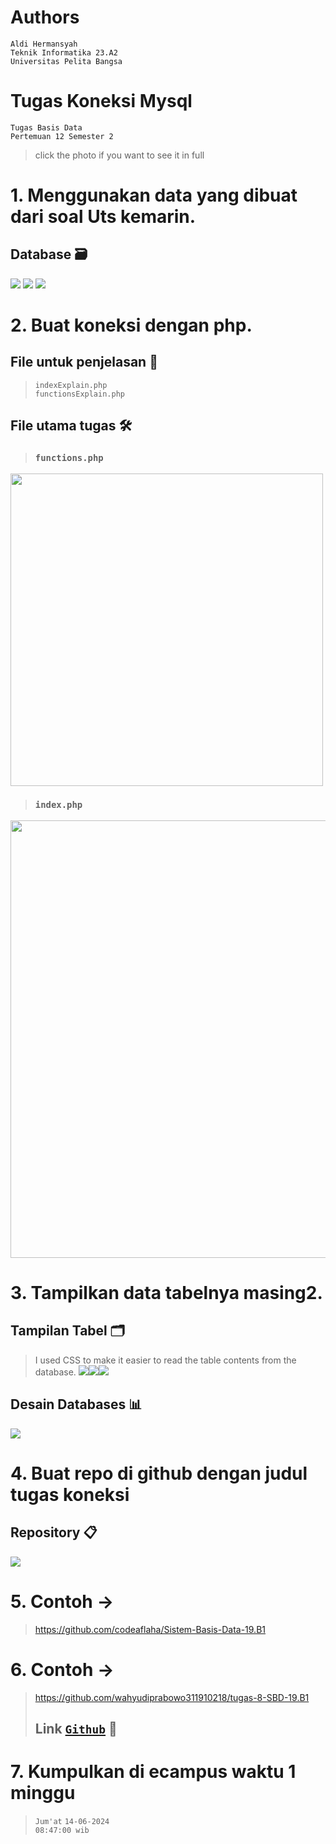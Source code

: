 # Authors
`Aldi Hermansyah` <br>
`Teknik Informatika 23.A2` <br>
`Universitas Pelita Bangsa`

# Tugas Koneksi Mysql
`Tugas Basis Data` <br>
`Pertemuan 12 Semester 2`
> click the photo if you want to see it in full

# 1. Menggunakan data yang dibuat dari soal Uts kemarin.
  ## Database 🗃️
  <img src="P12 - database uts 1.png" img>
  <img src="P12 - database uts 2.png" img>
  <img src="P12 - database uts 3.png" img>
  
# 2. Buat koneksi dengan php.
  ## File untuk penjelasan 📝
  > `indexExplain.php`  <br> `functionsExplain.php`
  
  ## File utama tugas 🛠
  > ### `functions.php`
  <img src="P12 - php functions.png" width="500" img>

  > ### `index.php`
  <img src="P12 - php index.png" width="700" img>
  
# 3. Tampilkan data tabelnya masing2.
  ## Tampilan Tabel 🗂️
  > I used CSS to make it easier to read the table contents from the database.
  <img src="P12 - tabel 1.png" img><img src="P12 - tabel 2.png" img><img src="P12 - tabel 3.png" img>

  ## Desain Databases 📊
  <img src="P12 - desain databases.png" img>
  
# 4. Buat repo di github dengan judul tugas koneksi
  ## Repository 📋
  <img src="P12 - repository.png" img>
  
# 5. Contoh ->
> https://github.com/codeaflaha/Sistem-Basis-Data-19.B1

# 6. Contoh ->
> https://github.com/wahyudiprabowo311910218/tugas-8-SBD-19.B1
> ## Link <a href="https://github.com/miya3333/TugasKoneksiMysql">`Github`</a> 📎
  
# 7. Kumpulkan di ecampus waktu 1 minggu
> `Jum'at` `14-06-2024` <br>
> `08:47:00 wib`
